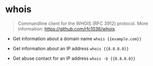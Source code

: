 # whois
> Commandline client for the WHOIS (RFC 3912) protocol.
> More information: <https://github.com/rfc1036/whois>.

- Get information about a domain name
`whois {{example.com}}`

- Get information about an IP address
`whois {{8.8.8.8}}`

- Get abuse contact for an IP address
`whois -b {{8.8.8.8}}`
